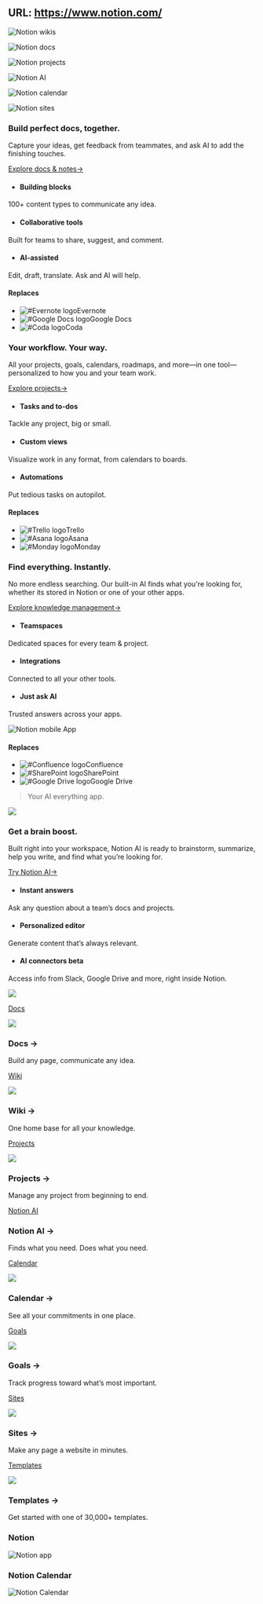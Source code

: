 URL: https://www.notion.com/
---
![Notion wikis](https://www.notion.com/_next/image?url=%2Ffront-static%2Fpages%2Fproduct%2Fsuper-duper%2Fcarousel%2Fassistant%2FWiki-V2.png&w=3840&q=75)

![Notion docs](https://www.notion.com/_next/image?url=%2Ffront-static%2Fpages%2Fproduct%2Fsuper-duper%2Fcarousel%2Fassistant%2FDocs-V2.png&w=3840&q=75)

![Notion projects](https://www.notion.com/_next/image?url=%2Ffront-static%2Fpages%2Fproduct%2Fsuper-duper%2Fcarousel%2Fassistant%2FProjects-V2.png&w=3840&q=75)

![Notion AI](https://www.notion.com/_next/image?url=%2Ffront-static%2Fpages%2Fproduct%2Fsuper-duper%2Fcarousel%2Fassistant%2FAI-V2.png&w=3840&q=75)

![Notion calendar](https://www.notion.com/_next/image?url=%2Ffront-static%2Fpages%2Fproduct%2Fsuper-duper%2Fcarousel%2Fcalendar.png&w=3840&q=75)

![Notion sites](https://www.notion.com/_next/image?url=%2Ffront-static%2Fpages%2Fproduct%2Fsuper-duper%2Fcarousel%2Fsites.png&w=3840&q=75)

### Build perfect docs, together.

Capture your ideas, get feedback from teammates, and ask AI to add the finishing touches.

[Explore docs & notes→](https://www.notion.com/product/docs)

- #### Building blocks


100+ content types to communicate any idea.

- #### Collaborative tools


Built for teams to share, suggest, and comment.

- #### AI-assisted


Edit, draft, translate. Ask and AI will help.


#### Replaces

- ![#Evernote logo](https://www.notion.com/front-static/pages/product/super-duper/tools/evernote.svg)Evernote
- ![#Google Docs logo](https://www.notion.com/front-static/pages/product/super-duper/tools/gdocs.svg)Google Docs
- ![#Coda logo](https://www.notion.com/front-static/pages/product/super-duper/tools/coda.svg)Coda

### Your workflow. Your way.

All your projects, goals, calendars, roadmaps, and more—in one tool—personalized to how you and your team work.

[Explore projects→](https://www.notion.com/product/projects)

- #### Tasks and to-dos


Tackle any project, big or small.

- #### Custom views


Visualize work in any format, from calendars to boards.

- #### Automations


Put tedious tasks on autopilot.


#### Replaces

- ![#Trello logo](https://www.notion.com/front-static/pages/product/super-duper/tools/trello.svg)Trello
- ![#Asana logo](https://www.notion.com/front-static/pages/product/super-duper/tools/asana.svg)Asana
- ![#Monday logo](https://www.notion.com/front-static/pages/product/super-duper/tools/monday.svg)Monday

### Find everything. Instantly.

No more endless searching. Our built-in AI finds what you're looking for, whether its stored in Notion or one of your other apps.

[Explore knowledge management→](https://www.notion.com/product/wikis)

- #### Teamspaces


Dedicated spaces for every team & project.

- #### Integrations


Connected to all your other tools.

- #### Just ask AI


Trusted answers across your apps.


![Notion mobile App](https://www.notion.com/_next/image?url=%2Ffront-static%2Fpages%2Fproduct%2Fsuper-duper%2Forganize%2Forganize-screen-mobile.png&w=1920&q=90)

#### Replaces

- ![#Confluence logo](https://www.notion.com/_next/image?url=%2Ffront-static%2Fpages%2Fproduct%2Fsuper-duper%2Ftools%2Fconfluence.png&w=48&q=75)Confluence
- ![#SharePoint logo](https://www.notion.com/_next/image?url=%2Ffront-static%2Fpages%2Fproduct%2Fsuper-duper%2Ftools%2Fsharepoint.png&w=48&q=75)SharePoint
- ![#Google Drive logo](https://www.notion.com/front-static/pages/product/super-duper/tools/google-drive.svg)Google Drive

> Your AI everything app.

![](https://www.notion.com/_next/image?url=%2Ffront-static%2Fshared%2Flogos%2Fblack%2Fforbes.png&w=256&q=75)

### Get a brain boost.

Built right into your workspace, Notion AI is ready to brainstorm, summarize, help you write, and find what you’re looking for.

[Try Notion AI→](https://www.notion.com/product/ai)

- #### Instant answers


Ask any question about a team’s docs and projects.

- #### Personalized editor


Generate content that’s always relevant.

- #### AI connectors beta


Access info from Slack, Google Drive and more, right inside Notion.


![](https://www.notion.com/_next/image?url=%2Ffront-static%2Fpages%2Fproduct%2Fsuper-duper%2Fwiki-template.png&w=3840&q=75)

[Docs](https://www.notion.com/product/docs)

![](https://www.notion.com/_next/image?url=%2Ffront-static%2Fillustrated-icons%2FdocsStacked.png&w=256&q=75)

### Docs →

Build any page, communicate any idea.

[Wiki](https://www.notion.com/product/wikis)

![](https://www.notion.com/_next/image?url=%2Ffront-static%2Fillustrated-icons%2FbookFlat.png&w=256&q=75)

### Wiki →

One home base for all your knowledge.

[Projects](https://www.notion.com/product/projects)

![](https://www.notion.com/_next/image?url=%2Ffront-static%2Fillustrated-icons%2Ftarget.png&w=256&q=75)

### Projects →

Manage any project from beginning to end.

[Notion AI](https://www.notion.com/product/ai)

### Notion AI →

Finds what you need. Does what you need.

[Calendar](https://www.notion.com/product/calendar)

![](https://www.notion.com/_next/image?url=%2Ffront-static%2Fillustrated-icons%2FnotionCalendarLogo.png&w=256&q=75)

### Calendar →

See all your commitments in one place.

[Goals](https://www.notion.com/templates/category/planning-goals)

![](https://www.notion.com/_next/image?url=%2Ffront-static%2Fillustrated-icons%2Ftrophy.png&w=256&q=75)

### Goals →

Track progress toward what’s most important.

[Sites](https://www.notion.com/product/sites)

![](https://www.notion.com/_next/image?url=%2Ffront-static%2Fillustrated-icons%2Fglobe.png&w=256&q=75)

### Sites →

Make any page a website in minutes.

[Templates](https://www.notion.com/templates)

![](https://www.notion.com/_next/image?url=%2Ffront-static%2Fillustrated-icons%2Fshapes1.png&w=256&q=75)

### Templates →

Get started with one of 30,000+ templates.

### Notion

![Notion app](https://www.notion.com/_next/image?url=%2Ffront-static%2Fpages%2Fproduct%2Fsuper-duper%2Fdownload%2Fnotion-app.png&w=3840&q=75)

### Notion Calendar

![Notion Calendar](https://www.notion.com/_next/image?url=%2Ffront-static%2Fpages%2Fproduct%2Fsuper-duper%2Fdownload%2Fnotion-calendar.png&w=3840&q=75)